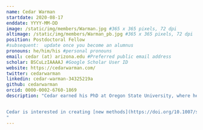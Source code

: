 ```yaml
---
name: Cedar Warman
startdate: 2020-08-17
enddate: YYYY-MM-DD
image: /static/img/members/Warman.jpg #365 x 365 pixels, 72 dpi
altimage: /static/img/members/Warman_pb.jpg #365 x 365 pixels, 72 dpi
position: Postdoctoral Fellow
#subsequent:  update once you become an alumnus
pronouns: he/him/his #personal pronouns
email: cedar (at) arizona.edu #Preferred public email address
scholar: BSCuLzIAAAAJ #Google Scholar User ID
website: https://cedarwarman.com/
twitter: cedarwarman
linkedin: cedar-warman-34325219a
github: cedarwarman
orcid: 0000-0002-6760-1869
description: "Cedar earned his PhD at Oregon State University, where he worked with Dr. John Fowler to develop a [high-throughput maize ear phenotyping system](https://doi.org/10.1111/tpj.15166) to track reproductive mutant fitness.


Cedar is interested in creating [new methods](https://doi.org/10.1007/s00497-021-00407-2) for understanding how genetic variation influences plant fitness in response to environmental stress.
"
---
```

